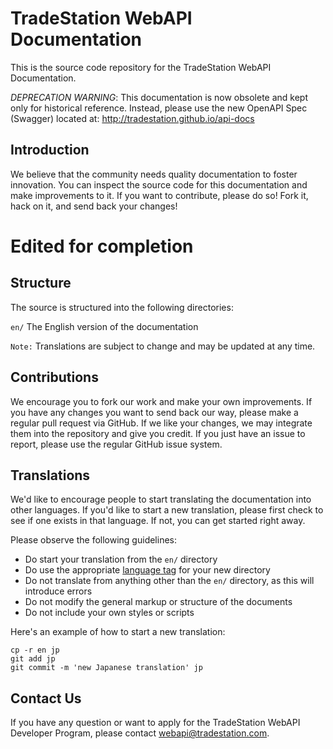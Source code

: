# TradeStation WebAPI Documentation

This is the source code repository for the TradeStation WebAPI Documentation.

*DEPRECATION WARNING*: This documentation is now obsolete and kept only for 
historical reference. Instead, please use the new OpenAPI Spec (Swagger) located
at: http://tradestation.github.io/api-docs 

## Introduction

We believe that the community needs quality documentation to foster innovation. You can inspect the source code for this documentation and make improvements to it. If you want to contribute, please do so! Fork it, hack on it, and send back your changes!

# Edited for completion

## Structure

The source is structured into the following directories:

`en/` The English version of the documentation

`Note:` Translations are subject to change and may be updated at any time.

## Contributions

We encourage you to fork our work and make your own improvements. If you have any changes you want to send back our way, please make a regular pull request via GitHub. If we like your changes, we may integrate them into the repository and give you credit. If you just have an issue to report, please use the regular GitHub issue system.

## Translations

We'd like to encourage people to start translating the documentation into other languages. If you'd like to start a new translation, please first check to see if one exists in that language. If not, you can get started right away.

Please observe the following guidelines:
* Do start your translation from the `en/` directory
* Do use the appropriate [language tag](http://en.wikipedia.org/wiki/IETF_language_tag) for your new directory
* Do not translate from anything other than the `en/` directory, as this will introduce errors
* Do not modify the general markup or structure of the documents
* Do not include your own styles or scripts

Here's an example of how to start a new translation:

    cp -r en jp
    git add jp
    git commit -m 'new Japanese translation' jp

## Contact Us

If you have any question or want to apply for the TradeStation WebAPI Developer Program, please contact webapi@tradestation.com.